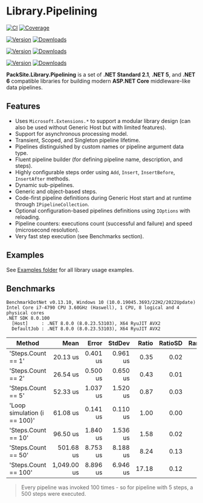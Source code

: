 # Library.Pipelining

[![CI](https://github.com/PackSite/Library.Pipelining/actions/workflows/CI.yml/badge.svg)](https://github.com/PackSite/Library.Pipelining/actions/workflows/CI.yml)
[![Coverage](https://codecov.io/gh/PackSite/Library.Pipelining/branch/main/graph/badge.svg?token=59vj2CRtyN)](https://codecov.io/gh/PackSite/Library.Pipelining)

[![Version](https://img.shields.io/nuget/v/PackSite.Library.Pipelining.svg?label=Pipelining)](https://nuget.org/packages/PackSite.Library.Pipelining)
[![Downloads](https://img.shields.io/nuget/dt/PackSite.Library.Pipelining.svg?label=)](https://nuget.org/packages/PackSite.Library.Pipelining)

[![Version](https://img.shields.io/nuget/v/PackSite.Library.Pipelining.Abstractions.svg?label=Pipelining.Abstractions)](https://nuget.org/packages/PackSite.Library.Pipelining.Abstractions)
[![Downloads](https://img.shields.io/nuget/dt/PackSite.Library.Pipelining.Abstractions.svg?label=)](https://nuget.org/packages/PackSite.Library.Pipelining.Abstractions)

[![Version](https://img.shields.io/nuget/v/PackSite.Library.Pipelining.Configuration.svg?label=Pipelining.Configuration)](https://nuget.org/packages/PackSite.Library.Pipelining.Configuration)
[![Downloads](https://img.shields.io/nuget/dt/PackSite.Library.Pipelining.Configuration.svg?label=)](https://nuget.org/packages/PackSite.Library.Pipelining.Configuration)

**PackSite.Library.Pipelining** is a set of **.NET Standard 2.1**, **.NET 5**, and **.NET 6** compatible libraries for building modern **ASP.NET Core** middleware-like data pipelines.

## Features
  
  - Uses `Microsoft.Extensions.*` to support a modular library design (can also be used without Generic Host but with limited features).
  - Support for asynchronous processing model.
  - Transient, Scoped, and Singleton pipeline lifetime.
  - Pipelines distinguished by custom names or pipeline argument data type.
  - Fluent pipeline builder (for defining pipeline name, description, and steps).
  - Highly configurable  steps order using `Add`, `Insert`, `InsertBefore`, `InsertAfter` methods.
  - Dynamic sub-pipelines.
  - Generic and object-based steps.
  - Code-first pipeline definitions during Generic Host start and at runtime through `IPipelineCollection`.
  - Optional configuration-based pipelines definitions using `IOptions` with reloading.
  - Pipeline counters: executions count (successful and failure) and speed (microsecond resolution).
  - Very fast step execution (see Benchmarks section).

## Examples

See [Examples folder](https://github.com/PackSite/Library.Pipelining/tree/main/examples) for all library usage examples.

## Benchmarks

```
BenchmarkDotNet v0.13.10, Windows 10 (10.0.19045.3693/22H2/2022Update)
Intel Core i7-4790 CPU 3.60GHz (Haswell), 1 CPU, 8 logical and 4 physical cores
.NET SDK 8.0.100
  [Host]     : .NET 8.0.0 (8.0.23.53103), X64 RyuJIT AVX2
  DefaultJob : .NET 8.0.0 (8.0.23.53103), X64 RyuJIT AVX2
```

| Method                       | Mean        | Error    | StdDev   | Ratio | RatioSD | Rank |
|----------------------------- |------------:|---------:|---------:|------:|--------:|-----:|
| 'Steps.Count == 1'           |    20.13 us | 0.401 us | 0.961 us |  0.35 |    0.02 |    1 |
| 'Steps.Count == 2'           |    26.54 us | 0.500 us | 0.650 us |  0.43 |    0.01 |    2 |
| 'Steps.Count == 5'           |    52.33 us | 1.037 us | 1.520 us |  0.87 |    0.03 |    3 |
| 'Loop simulation (i == 100)' |    61.08 us | 0.141 us | 0.110 us |  1.00 |    0.00 |    4 |
| 'Steps.Count == 10'          |    96.50 us | 1.840 us | 1.536 us |  1.58 |    0.02 |    5 |
| 'Steps.Count == 50'          |   501.68 us | 8.753 us | 8.188 us |  8.24 |    0.13 |    6 |
| 'Steps.Count == 100'         | 1,049.00 us | 8.896 us | 6.946 us | 17.18 |    0.12 |    7 |

> Every pipeline was invoked 100 times - so for pipeline with 5 steps, a 500 steps were executed.
